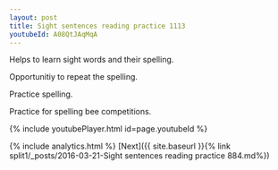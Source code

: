 ```yaml
---
layout: post
title: Sight sentences reading practice 1113
youtubeId: A08QtJAqMqA
---
```

 
 
Helps to learn sight words and their spelling.

Opportunitiy to repeat the spelling. 

Practice spelling. 
 
Practice for spelling bee competitions. 
 
{% include youtubePlayer.html id=page.youtubeId %}
 
 
{% include analytics.html %} 
[Next]({{ site.baseurl }}{% link  split1/_posts/2016-03-21-Sight sentences reading practice 884.md%})
 
